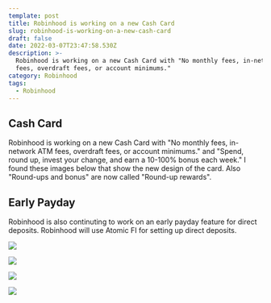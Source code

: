 ```yaml
---
template: post
title: Robinhood is working on a new Cash Card
slug: robinhood-is-working-on-a-new-cash-card
draft: false
date: 2022-03-07T23:47:58.530Z
description: >-
  Robinhood is working on a new Cash Card with "No monthly fees, in-network ATM
  fees, overdraft fees, or account minimums."
category: Robinhood
tags:
  - Robinhood
---
```

## Cash Card

Robinhood is working on a new Cash Card with "No monthly fees, in-network ATM fees, overdraft fees, or account minimums." and "Spend, round up, invest your change, and earn a 10-100% bonus each week." I found these images below that show the new design of the card. Also "Round-ups and bonus" are now called "Round-up rewards". 

## Early Payday

Robinhood is also continuting to work on an early payday feature for direct deposits. Robinhood will use Atomic FI for setting up direct deposits.

![](/media/screen-shot-2022-03-06-at-7.47.37-pm.png)

![](/media/screen-shot-2022-03-06-at-7.47.13-pm.png)

![](/media/screen-shot-2022-03-06-at-7.47.09-pm.png)

![](/media/1x-1.png)
